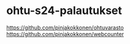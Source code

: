 # ohtu-s24-palautukset

https://github.com/pinjakokkonen/ohtuvarasto
https://github.com/pinjakokkonen/webcounter
